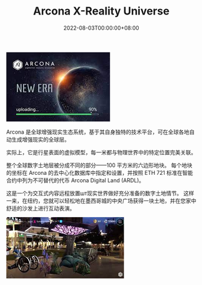 ﻿---
title: "Arcona X-Reality Universe"
description: "Arcona X-Reality Universe 将全球真实和虚拟世界融合在一起，创建了增强现实层 - 数字土地。"
date: 2022-08-03T00:00:00+08:00
lastmod: 2022-08-03T00:00:00+08:00
draft: false
authors: ["crazyxuanshao"]
featuredImage: "arcona-x-reality-universe.png"
tags: ["NFT Games","Arcona X-Reality Universe"]
categories: ["nfts"]
nfts: ["NFT Games"]
blockchain: "ETH"
website: "https://www.arcona.space/?utm_source=DappRadar&utm_medium=deeplink&utm_campaign=visit-website"
twitter: "https://twitter.com/arconametaverse"
discord: "https://discord.com/invite/cBEyJqY"
telegram: ""
github: ""
youtube: "https://www.youtube.com/c/ArconaAugmentedRealityMetaverse"
twitch: ""
facebook: "https://www.facebook.com/arconaecosystem/"
instagram: "https://www.instagram.com/accounts/login/?next=/arconadigitalland/"
reddit: ""
medium: ""
steam: ""
gitbook: ""
googleplay: ""
appstore: ""
status: "Live"
weight: 
lightgallery: true
toc: true
pinned: false
recommend: false
recommend1: false

---

![12345](12345.png)

<p>Arcona 是全球增强现实生态系统，基于其自身独特的技术平台，可在全球各地自动生成增强现实的全球层。&nbsp;</p>
<p>实际上，它是行星表面的虚拟模型，每一米都与物理世界中的特定位置完美关联。</p>
<p>整个全球数字土地层被分成不同的部分——100 平方米的六边形地块。 每个地块的坐标在 Arcona 的去中心化数据库中指定和设置，并按照 ETH 721 标准在智能合约中列为不可替代的代币 Arcona Digital Land (ARDL)。</p>
<p>这是一个为交互式内容远程放置шт现实世界做好充分准备的数字土地情节。 这样一来，在纽约，您就可以轻松地在墨西哥城的中央广场获得一块土地，并在您家中舒适的沙发上进行互动表演。</p>



![dsad](dsad.png)
